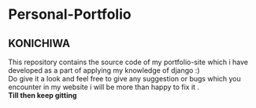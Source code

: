 # Personal-Portfolio

## KONICHIWA
This repository contains the source code of my portfolio-site which i have developed as a part of applying my knowledge of django :)<br>
Do give it a look and feel free to give any suggestion or bugs which you encounter in my website i will be more than happy to fix it .<br>
**Till then keep gitting** 
